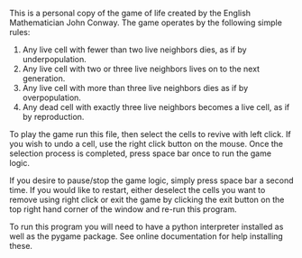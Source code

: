This is a personal copy of the game of life created by  the English Mathematician John Conway.
The game operates by the following simple rules:

  1. Any live cell with fewer than two live neighbors dies, as if by underpopulation.
  2. Any live cell with two or three live neighbors lives on to the next generation.
  3. Any live cell with more than three live neighbors dies as if by overpopulation.
  4. Any dead cell with exactly three live neighbors becomes a live cell, as if by reproduction.

To play the game run this file, then select the cells to revive with left click. If you wish to undo a cell,
use the right click button on the mouse. Once the selection process is completed, press space bar once to run
the game logic.

If you desire to pause/stop the game logic, simply press space bar a second time. If you would like to restart, either
deselect the cells you want to remove using right click or exit the game by clicking the exit button on the top
right hand corner of the window and re-run this program.

To run this program you will need to have a python interpreter installed as well as the pygame package. See online
documentation for help installing these.

